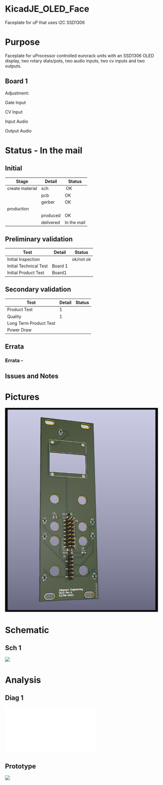 # KicadJE_OLED_Face
Faceplate for uP that uses I2C SSD1306
# Purpose
Faceplate for uProcessor controlled eurorack units with an SSD1306 OLED display, two rotary dials/pots, two audio inputs, two cv inputs and two outputs.
## Board 1
Adjustment:

Gate Input


CV Input

Input Audio 

Output Audio  


# Status - In the mail
## Initial 
| Stage  | Detail | Status |
| ------------- | ------------- | ------------- |
| create material  | sch | OK |
| | pcb |OK
| | gerber |OK
| production |  |  
|  | produced  |OK 
|  | delivered |In the mail
## Preliminary validation
| Test  | Detail | Status |
| ------------- | ------------- | ------------- |
| Initial Inspection | | ok/not ok |
| Initial Technical Test | Board 1 |  |
| Initial Product Test | Board1 |  |

## Secondary validation
| Test  | Detail | Status |
| ------------- | ------------- |------------- |
| Product Test | 1 | |
| Quality | 1 | |
| Long Term Product Test |  |  |
| Power Draw |  | 

## Errata
### Errata - 

## Issues and Notes
### 

# Pictures
![](KicadJE_Face_Back.png)

# Schematic
## Sch 1
![](KicadJE_.png)

# Analysis
## Diag 1
![](.pdf)

## Prototype
![](.jpg)
